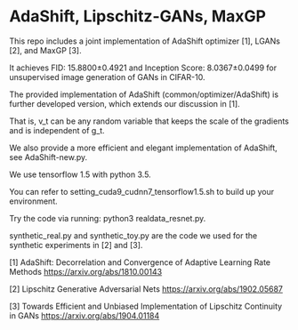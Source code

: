 # AdaShift, Lipschitz-GANs, MaxGP

This repo includes a joint implementation of AdaShift optimizer [1], LGANs [2], and MaxGP [3].

It achieves FID: 15.8800±0.4921 and Inception Score: 8.0367±0.0499 for unsupervised image generation of GANs in CIFAR-10.

The provided implementation of AdaShift (common/optimizer/AdaShift) is further developed version, which extends our discussion in [1].

That is, v_t can be any random variable that keeps the scale of the gradients and is independent of g_t.

We also provide a more efficient and elegant implementation of AdaShift, see AdaShift-new.py.

We use tensorflow 1.5 with python 3.5. 

You can refer to setting_cuda9_cudnn7_tensorflow1.5.sh to build up your environment. 

Try the code via running: python3 realdata_resnet.py. 

synthetic_real.py and synthetic_toy.py are the code we used for the synthetic experiments in [2] and [3].

[1] AdaShift: Decorrelation and Convergence of Adaptive Learning Rate Methods https://arxiv.org/abs/1810.00143

[2] Lipschitz Generative Adversarial Nets https://arxiv.org/abs/1902.05687

[3] Towards Efficient and Unbiased Implementation of Lipschitz Continuity in GANs https://arxiv.org/abs/1904.01184
